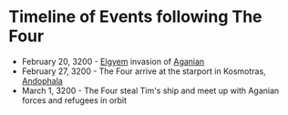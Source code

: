 # Timeline of Events following The Four

* February 20, 3200 - [Elgyem](species/Elgyem) invasion of [Aganian](planets/Aganian)
* February 27, 3200 - The Four arrive at the starport in Kosmotras, [Andophala](planets/Andophala)
* March 1, 3200 - The Four steal Tim's ship and meet up with Aganian forces and refugees in orbit
